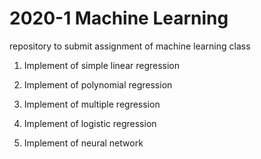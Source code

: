 # 2020-1 Machine Learning

repository to submit assignment of machine learning class

1) Implement of simple linear regression

2) Implement of polynomial regression

3) Implement of multiple regression

4) Implement of logistic regression

5) Implement of neural network

